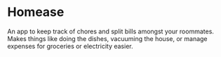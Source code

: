 # Homease
An app to keep track of chores and split bills amongst your roommates. Makes things like doing the dishes, vacuuming the house, or manage expenses for groceries or electricity easier.
